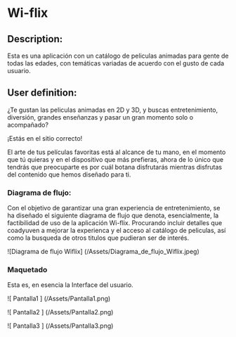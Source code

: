 # Wi-flix

## Description:

Esta es una aplicación con un catálogo de peliculas animadas para gente de todas las edades, con temáticas variadas de acuerdo con el gusto de cada usuario. 

## User definition:

¿Te gustan las peliculas animadas en 2D y 3D, y buscas entretenimiento, diversión, grandes enseñanzas y pasar un gran momento solo o acompañado? 


¡Estás en el sitio correcto! 


El arte de tus películas favoritas está al alcance de tu mano, en el momento que tú quieras y en el dispositivo que más prefieras, ahora de lo único que tendrás que preocuparte es por cuál botana disfrutarás mientras disfrutas del contenido que hemos diseñado para ti. 

### Diagrama de flujo:

Con el objetivo de garantizar una gran experiencia de entretenimiento, se ha diseñado el siguiente diagrama de flujo que denota, esencialmente, la factibilidad de uso de la aplicación Wi-flix. Procurando incluir detalles que coadyuven a mejorar la experienca y el acceso al catálogo de peliculas, así como la busqueda de otros titulos que pudieran ser de interés. 

![Diagrama de flujo Wiflix] (/Assets/Diagrama_de_flujo_Wiflix.jpeg)
### Maquetado

Esta es, en esencia la Interface del usuario.

![ Pantalla1 ] (/Assets/Pantalla1.png)

![ Pantalla2 ] (/Assets/Pantalla2.png)

![ Pantalla3 ] (/Assets/Pantalla3.png)